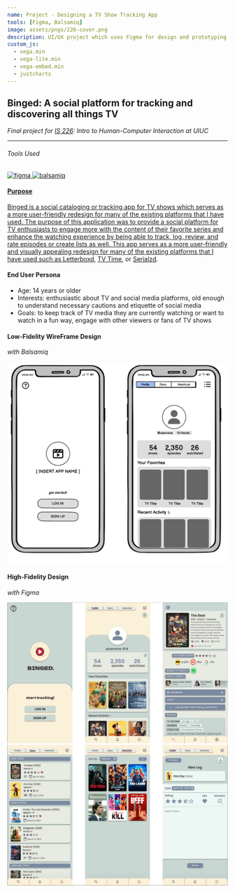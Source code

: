 ```yaml
---
name: Project - Designing a TV Show Tracking App
tools: [Figma, Balsamiq]
image: assets/pngs/226-cover.png
description: UI/UX project which uses Figma for design and prototyping of a TV show tracking app 
custom_js:
  - vega.min
  - vega-lite.min
  - vega-embed.min
  - justcharts
---
```


## Binged: A social platform for tracking and discovering all things TV

*Final project for [IS 226](https://ischool.illinois.edu/degrees-programs/courses/is226): Intro to Human-Computer Interaction at UIUC*

---

###### *Tools Used*
<a href="https://www.figma.com/" target="_blank" rel="noreferrer"> <img src="https://www.vectorlogo.zone/logos/figma/figma-icon.svg" alt="figma" width="40" height="40"/>
<a href="https://balsamiq.com/" target="_blank" rel="noreferrer"> <img src="https://balsamiq.com/assets/company/brandassets/smileyface-transparent-1080x1080.png" alt="balsamiq" width="40" height="40"/>

#### Purpose
Binged is a social cataloging or tracking app for TV shows which serves as a more user-friendly redesign for many of the existing platforms that I have used. The purpose of this application was to provide a social platform for TV enthusiasts to engage more with the content of their favorite series and enhance the watching experience by being able to track, log, review, and rate episodes or create lists as well. This app serves as a more user-friendly and visually appealing redesign for many of the existing platforms that I have used such as [Letterboxd](https://letterboxd.com/), [TV Time](https://www.tvtime.com/), or [Serialzd](https://www.serializd.com/). 

#### End User Persona
- Age: 14 years or older
- Interests: enthusiastic about TV and social media platforms, old enough to understand necessary cautions and etiquette of social media
- Goals: to keep track of TV media they are currently watching or want to watch in a fun way, engage with other viewers or fans of TV shows

#### Low-Fidelity WireFrame Design 
*with Balsamiq*

<img src="/assets/pngs/balsamiq-wireframe.png" alt="image tooltip here" width="600"/>

#### High-Fidelity Design 
*with Figma*

<img src="/assets/pngs/figmadesign-1.png" alt="image tooltip here" width="900"/>
<img src="/assets/pngs/figmadesign-2.png" alt="image tooltip here" width="900"/>
